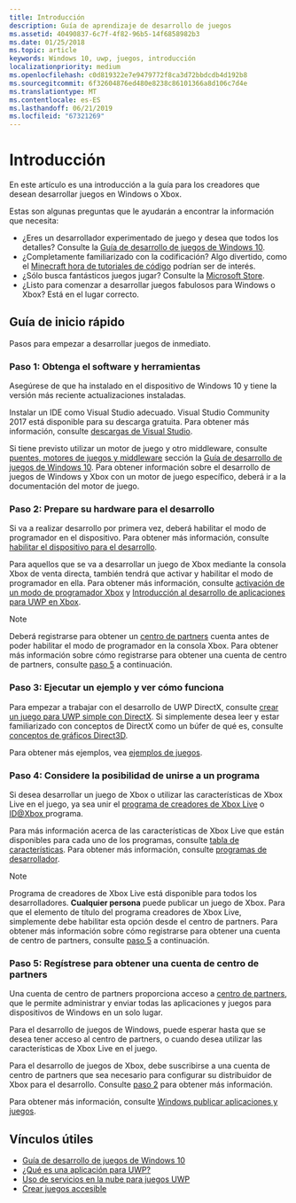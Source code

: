 ```yaml
---
title: Introducción
description: Guía de aprendizaje de desarrollo de juegos
ms.assetid: 40490837-6c7f-4f82-96b5-14f6858982b3
ms.date: 01/25/2018
ms.topic: article
keywords: Windows 10, uwp, juegos, introducción
localizationpriority: medium
ms.openlocfilehash: c0d819322e7e9479772f8ca3d72bbdcdb4d192b8
ms.sourcegitcommit: 6f32604876ed480e8238c86101366a8d106c7d4e
ms.translationtype: MT
ms.contentlocale: es-ES
ms.lasthandoff: 06/21/2019
ms.locfileid: "67321269"
---
```

# <a name="getting-started"></a>Introducción

En este artículo es una introducción a la guía para los creadores que desean desarrollar juegos en Windows o Xbox. 

Estas son algunas preguntas que le ayudarán a encontrar la información que necesita:
* ¿Eres un desarrollador experimentado de juego y desea que todos los detalles? Consulte la [Guía de desarrollo de juegos de Windows 10](e2e.md).
* ¿Completamente familiarizado con la codificación? Algo divertido, como el [Minecraft hora de tutoriales de código](https://code.org/minecraft) podrían ser de interés.
* ¿Sólo busca fantásticos juegos jugar? Consulte la [Microsoft Store](https://www.microsoft.com/store).
* ¿Listo para comenzar a desarrollar juegos fabulosos para Windows o Xbox?  Está en el lugar correcto.

## <a name="quick-start-guide"></a>Guía de inicio rápido

Pasos para empezar a desarrollar juegos de inmediato.

### <a name="step-1-get-the-software-and-tools"></a>Paso 1: Obtenga el software y herramientas

Asegúrese de que ha instalado en el dispositivo de Windows 10 y tiene la versión más reciente actualizaciones instaladas.

Instalar un IDE como Visual Studio adecuado. Visual Studio Community 2017 está disponible para su descarga gratuita. Para obtener más información, consulte [descargas de Visual Studio](https://visualstudio.microsoft.com/downloads/).

Si tiene previsto utilizar un motor de juego y otro middleware, consulte [puentes, motores de juegos y middleware](e2e.md#bridges-game-engines-and-middleware) sección la [Guía de desarrollo de juegos de Windows 10](e2e.md). Para obtener información sobre el desarrollo de juegos de Windows y Xbox con un motor de juego específico, deberá ir a la documentación del motor de juego.

### <a name="step-2-prepare-your-hardware-for-development"></a>Paso 2: Prepare su hardware para el desarrollo

Si va a realizar desarrollo por primera vez, deberá habilitar el modo de programador en el dispositivo. Para obtener más información, consulte [habilitar el dispositivo para el desarrollo](../get-started/enable-your-device-for-development.md).

Para aquellos que se va a desarrollar un juego de Xbox mediante la consola Xbox de venta directa, también tendrá que activar y habilitar el modo de programador en ella. Para obtener más información, consulte [activación de un modo de programador Xbox](../xbox-apps/devkit-activation.md) y [Introducción al desarrollo de aplicaciones para UWP en Xbox](../xbox-apps/getting-started.md). 

> [!Note]
> Deberá registrarse para obtener un [centro de partners](https://partner.microsoft.com/dashboard) cuenta antes de poder habilitar el modo de programador en la consola Xbox. Para obtener más información sobre cómo registrarse para obtener una cuenta de centro de partners, consulte [paso 5](#step-5-sign-up-for-a-partner-center-account) a continuación.

### <a name="step-3-run-a-sample-and-see-how-it-works"></a>Paso 3: Ejecutar un ejemplo y ver cómo funciona

Para empezar a trabajar con el desarrollo de UWP DirectX, consulte [crear un juego para UWP simple con DirectX](tutorial--create-your-first-uwp-directx-game.md). Si simplemente desea leer y estar familiarizado con conceptos de DirectX como un búfer de qué es, consulte [conceptos de gráficos Direct3D](../graphics-concepts/index.md).

Para obtener más ejemplos, vea [ejemplos de juegos](e2e.md#game-samples).

### <a name="step-4-consider-joining-a-program"></a>Paso 4: Considere la posibilidad de unirse a un programa

Si desea desarrollar un juego de Xbox o utilizar las características de Xbox Live en el juego, ya sea unir el [programa de creadores de Xbox Live](https://developer.microsoft.com/games/xbox/xboxlive/creator) o [ ID@Xbox ](https://www.xbox.com/Developers/id) programa. 

Para más información acerca de las características de Xbox Live que están disponibles para cada uno de los programas, consulte [tabla de características](https://docs.microsoft.com/gaming/xbox-live/developer-program-overview.md#feature-table). Para obtener más información, consulte [programas de desarrollador](e2e.md#developer-programs).

> [!Note]
> Programa de creadores de Xbox Live está disponible para todos los desarrolladores. **Cualquier persona** puede publicar un juego de Xbox. Para que el elemento de título del programa creadores de Xbox Live, simplemente debe habilitar esta opción desde el centro de partners. Para obtener más información sobre cómo registrarse para obtener una cuenta de centro de partners, consulte [paso 5](#step-5-sign-up-for-a-partner-center-account) a continuación.

### <a name="step-5-sign-up-for-a-partner-center-account"></a>Paso 5: Regístrese para obtener una cuenta de centro de partners

Una cuenta de centro de partners proporciona acceso a [centro de partners](https://partner.microsoft.com/dashboard), que le permite administrar y enviar todas las aplicaciones y juegos para dispositivos de Windows en un solo lugar.

Para el desarrollo de juegos de Windows, puede esperar hasta que se desea tener acceso al centro de partners, o cuando desea utilizar las características de Xbox Live en el juego.

Para el desarrollo de juegos de Xbox, debe suscribirse a una cuenta de centro de partners que sea necesario para configurar su distribuidor de Xbox para el desarrollo. Consulte [paso 2](#step-2-prepare-your-hardware-for-development) para obtener más información.

Para obtener más información, consulte [Windows publicar aplicaciones y juegos](../publish/index.md).

## <a name="useful-links"></a>Vínculos útiles

* [Guía de desarrollo de juegos de Windows 10](e2e.md)
* [¿Qué es una aplicación para UWP?](../get-started/universal-application-platform-guide.md)
* [Uso de servicios en la nube para juegos UWP](cloud-for-games.md)
* [Crear juegos accesible](accessibility-for-games.md)